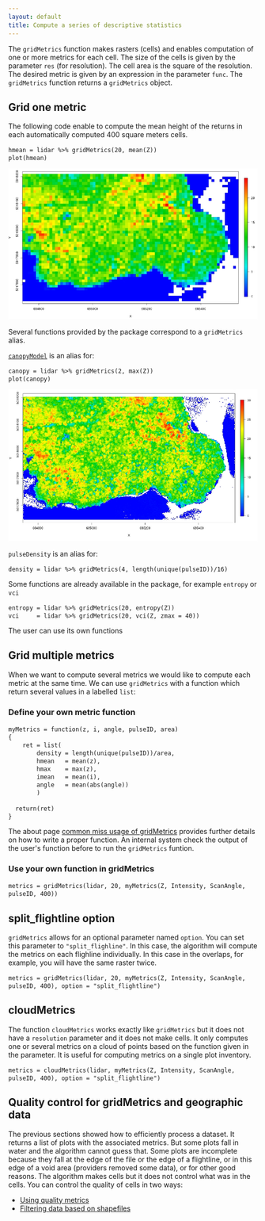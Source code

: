 ```yaml
---
layout: default
title: Compute a series of descriptive statistics
---
```


The `gridMetrics` function makes rasters (cells) and enables computation of one or more metrics for each cell.
The size of the cells is given by the parameter `res` (for resolution). The cell area is the square of the resolution. The desired metric is given by an expression in the parameter `func`. The `gridMetrics` function returns a `gridMetrics` object.

## Grid one metric

The following code enable to compute the mean height of the returns in each automatically computed 400 square meters cells.

    hmean = lidar %>% gridMetrics(20, mean(Z))
    plot(hmean)
    
 ![](images/gridMetrics-mean.jpg)
 
Several functions provided by the package correspond to a `gridMetrics` alias.

[`canopyModel`](canopy.html) is an alias for:

    canopy = lidar %>% gridMetrics(2, max(Z))
    plot(canopy)
    
![](images/gridMetrics-canopy.jpg)

`pulseDensity` is an alias for:

    density = lidar %>% gridMetrics(4, length(unique(pulseID))/16)

Some functions are already available in the package, for example `entropy` or `vci`

    entropy = lidar %>% gridMetrics(20, entropy(Z))
    vci     = lidar %>% gridMetrics(20, vci(Z, zmax = 40))
    
The user can use its own functions

## Grid multiple metrics

When we want to compute several metrics we would like to compute each metric at the same time. We can use `gridMetrics` with a function which return several values in a labelled `list`:

### Define your own metric function

    myMetrics = function(z, i, angle, pulseID, area)
    {
        ret = list(
            density = length(unique(pulseID))/area,
            hmean   = mean(z),
            hmax    = max(z),
            imean   = mean(i),
            angle   = mean(abs(angle))
            )
    
      return(ret)
    }
    
The about page [common miss usage of gridMetrics](gridMetrics-error.html) provides further details on how to write a proper function. An internal system check the output of the user's function before to run the `gridMetrics` funtion.

### Use your own function in gridMetrics

    metrics = gridMetrics(lidar, 20, myMetrics(Z, Intensity, ScanAngle, pulseID, 400))

## split_flightline option

`gridMetrics` allows for an optional parameter named `option`. You can set this parameter to `"split_flighline"`. In this case, the algorithm will compute the metrics on each flighline individually. In this case in the overlaps, for example, you will have the same raster twice.

    metrics = gridMetrics(lidar, 20, myMetrics(Z, Intensity, ScanAngle, pulseID, 400), option = "split_flightline")

## cloudMetrics

The function `cloudMetrics` works exactly like `gridMetrics` but it does not have a `resolution` parameter and it does not make cells. It only computes one or several metrics on a cloud of points based on the function given in the parameter. It is useful for computing metrics on a single plot inventory.

    metrics = cloudMetrics(lidar, myMetrics(Z, Intensity, ScanAngle, pulseID, 400), option = "split_flightline")

## Quality control for gridMetrics and geographic data

The previous sections showed how to efficiently process a dataset. It returns a list of plots with the associated metrics. But some plots fall in water and the algorithm cannot guess that. Some plots are incomplete because they fall at the edge of the file or the edge of a flightline, or in this edge of a void area (providers removed some data), or for other good reasons. The algorithm makes cells but it does not control what was in the cells. You can control the quality of cells in two ways:

- [Using quality metrics](gridMetrics-control.html)
- [Filtering data based on shapefiles](classifyFromShapefile.html)
